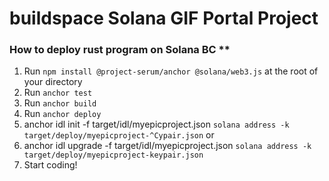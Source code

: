 # buildspace Solana GIF Portal Project

### How to deploy rust program on Solana BC **

1. Run `npm install @project-serum/anchor @solana/web3.js` at the root of your directory
2. Run `anchor test`
3. Run `anchor build`
4. Run `anchor deploy`
5. anchor idl init  -f target/idl/myepicproject.json `solana address -k target/deploy/myepicproject-^Cypair.json`
or
6. anchor idl upgrade -f target/idl/myepicproject.json `solana address -k target/deploy/myepicproject-keypair.json`
7. Start coding!


